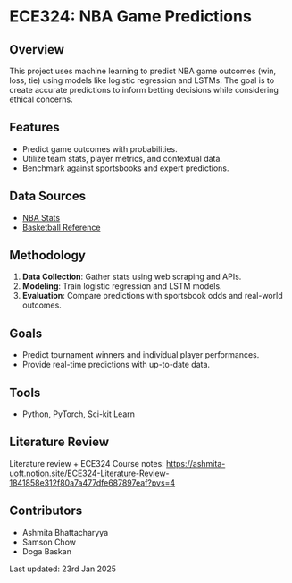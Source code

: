 # ECE324: NBA Game Predictions

## Overview

This project uses machine learning to predict NBA game outcomes (win, loss, tie) using models like logistic regression and LSTMs. The goal is to create accurate predictions to inform betting decisions while considering ethical concerns.

## Features

- Predict game outcomes with probabilities.
- Utilize team stats, player metrics, and contextual data.
- Benchmark against sportsbooks and expert predictions.

## Data Sources

- [NBA Stats](https://www.nba.com/stats)
- [Basketball Reference](https://www.basketball-reference.com)

## Methodology

1. **Data Collection**: Gather stats using web scraping and APIs.
2. **Modeling**: Train logistic regression and LSTM models.
3. **Evaluation**: Compare predictions with sportsbook odds and real-world outcomes.

## Goals

- Predict tournament winners and individual player performances.
- Provide real-time predictions with up-to-date data.

## Tools

- Python, PyTorch, Sci-kit Learn

## Literature Review
Literature review + ECE324 Course notes: https://ashmita-uoft.notion.site/ECE324-Literature-Review-1841858e312f80a7a477dfe687897eaf?pvs=4

## Contributors

- Ashmita Bhattacharyya  
- Samson Chow  
- Doga Baskan


Last updated: 23rd Jan 2025
